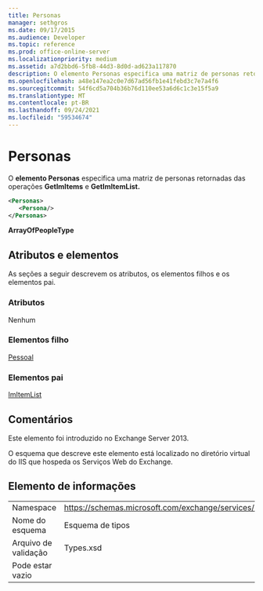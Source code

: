 ```yaml
---
title: Personas
manager: sethgros
ms.date: 09/17/2015
ms.audience: Developer
ms.topic: reference
ms.prod: office-online-server
ms.localizationpriority: medium
ms.assetid: a7d2bbd6-5fb8-44d3-8d0d-ad623a117870
description: O elemento Personas especifica uma matriz de personas retornadas das operações GetImItems e GetImItemList.
ms.openlocfilehash: a48e147ea2c0e7d67ad56fb1e41febd3c7e7a4f6
ms.sourcegitcommit: 54f6cd5a704b36b76d110ee53a6d6c1c3e15f5a9
ms.translationtype: MT
ms.contentlocale: pt-BR
ms.lasthandoff: 09/24/2021
ms.locfileid: "59534674"
---
```

# <a name="personas"></a>Personas

O **elemento Personas** especifica uma matriz de personas retornadas das operações **GetImItems** e **GetImItemList.** 
  
```XML
<Personas>
   <Persona/>
</Personas>
```

 **ArrayOfPeopleType**
## <a name="attributes-and-elements"></a>Atributos e elementos

As seções a seguir descrevem os atributos, os elementos filhos e os elementos pai.
  
### <a name="attributes"></a>Atributos

Nenhum
  
### <a name="child-elements"></a>Elementos filho

[Pessoal](persona.md)
  
### <a name="parent-elements"></a>Elementos pai

[ImItemList](imitemlist.md)
  
## <a name="remarks"></a>Comentários

Este elemento foi introduzido no Exchange Server 2013.
  
O esquema que descreve este elemento está localizado no diretório virtual do IIS que hospeda os Serviços Web do Exchange.
  
## <a name="element-information"></a>Elemento de informações

|||
|:-----|:-----|
|Namespace  <br/> |https://schemas.microsoft.com/exchange/services/2006/types  <br/> |
|Nome do esquema  <br/> |Esquema de tipos  <br/> |
|Arquivo de validação  <br/> |Types.xsd  <br/> |
|Pode estar vazio  <br/> ||
   

